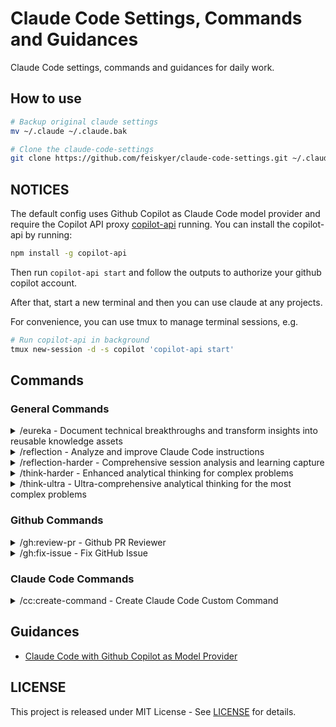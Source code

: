 # Claude Code Settings, Commands and Guidances

Claude Code settings, commands and guidances for daily work.

## How to use

```sh
# Backup original claude settings
mv ~/.claude ~/.claude.bak

# Clone the claude-code-settings
git clone https://github.com/feiskyer/claude-code-settings.git ~/.claude
```

## NOTICES

The default config uses Github Copilot as Claude Code model provider and require the Copilot API proxy [copilot-api](https://github.com/ericc-ch/copilot-api) running. You can install the copilot-api by running:

```sh
npm install -g copilot-api
```

Then run `copilot-api start` and follow the outputs to authorize your github copilot account.

After that, start a new terminal and then you can use claude at any projects.

For convenience, you can use tmux to manage terminal sessions, e.g.

```sh
# Run copilot-api in background
tmux new-session -d -s copilot 'copilot-api start'
```

## Commands

### General Commands

<details>
<summary> /eureka - Document technical breakthroughs and transform insights into reusable knowledge assets </summary>

### `/eureka` Command

Located in `commands/eureka.md`, this command captures technical breakthroughs and transforms them into structured documentation:

- Immediately documents breakthrough insights while details are fresh
- Creates structured markdown with problem, solution, and implementation details
- Includes working code examples with annotations
- Quantifies improvements and performance gains
- Extracts reusable patterns for future reference
- Integrates with project documentation (README, CHANGELOG)

**Usage:** `/eureka <breakthrough description>`

**Examples:**

- `/eureka "Solved the race condition in user sync"`
- `/eureka "Optimized database queries from 3s to 50ms using connection pooling"`

</details>

<details>
<summary> /reflection - Analyze and improve Claude Code instructions </summary>

### `/reflection` Command

Located in `commands/reflection.md`, this command provides systematic analysis and improvement of Claude Code instructions:

- Reviews chat history to identify performance issues
- Analyzes current CLAUDE.md instructions for inconsistencies
- Documents findings using TodoWrite for structured tracking
- Interactive approval process for each suggested improvement
- Implements approved changes directly to CLAUDE.md
- Includes best practices for testing and version control

**Usage:** `/reflection`

</details>

<details>
<summary> /reflection-harder - Comprehensive session analysis and learning capture </summary>

### `/reflection-harder` Command

Located in `commands/reflection-harder.md`, this command provides deep analysis of development sessions to build cumulative knowledge:

- Comprehensive review of entire conversation history
- Captures problems solved, patterns discovered, and user preferences
- Documents system relationships and architecture insights
- Identifies knowledge gaps and improvement opportunities
- Structured output covering session overview, learnings, and action items
- Builds project memory for more effective future sessions

**Usage:** `/reflection-harder`

</details>

<details>
<summary> /think-harder - Enhanced analytical thinking for complex problems </summary>

### `/think-harder` Command

Located in `commands/think-harder.md`, this command activates enhanced analytical thinking for complex problems requiring deep, multi-faceted analysis.

**Usage:** `/think-harder <problem or question>`

</details>

<details>
<summary> /think-ultra - Ultra-comprehensive analytical thinking for the most complex problems </summary>

### `/think-ultra` Command

Located in `commands/think-ultra.md`, this command activates maximum cognitive processing for ultra-comprehensive analysis of the most complex problems.

**Usage:** `/think-ultra <complex problem or question>`

</details>

### Github Commands

<details>
<summary> /gh:review-pr - Github PR Reviewer </summary>

### `/gh:review-pr` Command

Located in `commands/gh/review-pr.md`, this command provides comprehensive PR review functionality:

- Lists open PRs when no number is provided
- Analyzes PR details, diffs, and code changes
- Provides structured code review focusing on:
  - Code correctness and style
  - Performance implications
  - Security considerations
  - Test coverage
- Posts review comments directly to GitHub using `gh` CLI

**Usage:** `/gh:review-pr [PR_NUMBER]`

</details>

<details>
<summary> /gh:fix-issue - Fix GitHub Issue </summary>

### `/gh:fix-issue` Command

Located in `commands/gh/fix-issue.md`, this command provides comprehensive GitHub issue resolution workflow:

- Analyzes issue details using `gh issue view`
- Creates structured plan with prior art research
- Documents approach in scratchpads with issue links
- Creates dedicated branch for the fix
- Implements solution in manageable steps with commits
- Includes testing with puppeteer for UI changes
- Ensures full test suite passes
- Opens pull request for review

**Usage:** `/gh:fix-issue <issue-number>`

</details>

### Claude Code Commands

<details>
<summary> /cc:create-command - Create Claude Code Custom Command </summary>

### `/cc:create-command` Command

Located in `commands/cc/create-command.md`, this command creates new Claude Code custom commands:

- Creates command files with proper YAML frontmatter structure
- Includes comprehensive documentation templates
- Follows best practices for command development
- Validates command syntax and functionality
- Supports both project-level and user-level commands

**Usage:** `/cc:create-command <command-name> [description]`

</details>

## Guidances

- [Claude Code with Github Copilot as Model Provider](guidances/github-copilot.md)

## LICENSE

This project is released under MIT License - See [LICENSE](LICENSE) for details.

